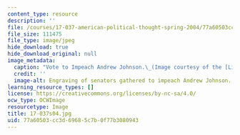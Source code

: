 ```yaml
---
content_type: resource
description: ''
file: /courses/17-037-american-political-thought-spring-2004/77a60503cc3d69685c7b0f77b3080943_17-037s04.jpg
file_size: 111475
file_type: image/jpeg
hide_download: true
hide_download_original: null
image_metadata:
  caption: "Vote to Impeach Andrew Johnson.\_(Image courtesy of the [Library of Congress](http://www.loc.gov).)"
  credit: ''
  image-alt: Engraving of senators gathered to impeach Andrew Johnson.
learning_resource_types: []
license: https://creativecommons.org/licenses/by-nc-sa/4.0/
ocw_type: OCWImage
resourcetype: Image
title: 17-037s04.jpg
uid: 77a60503-cc3d-6968-5c7b-0f77b3080943
---
```

